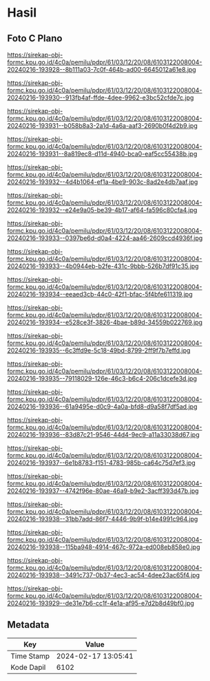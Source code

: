 # Hasil

## Foto C Plano

https://sirekap-obj-formc.kpu.go.id/4c0a/pemilu/pdpr/61/03/12/20/08/6103122008004-20240216-193928--8b111a03-7c0f-464b-ad00-6645012a61e8.jpg

https://sirekap-obj-formc.kpu.go.id/4c0a/pemilu/pdpr/61/03/12/20/08/6103122008004-20240216-193930--913fb4af-ffde-4dee-9962-e3bc52cfde7c.jpg

https://sirekap-obj-formc.kpu.go.id/4c0a/pemilu/pdpr/61/03/12/20/08/6103122008004-20240216-193931--b058b8a3-2a1d-4a6a-aaf3-2690b0f4d2b9.jpg

https://sirekap-obj-formc.kpu.go.id/4c0a/pemilu/pdpr/61/03/12/20/08/6103122008004-20240216-193931--8a819ec8-d11d-4940-bca0-eaf5cc55438b.jpg

https://sirekap-obj-formc.kpu.go.id/4c0a/pemilu/pdpr/61/03/12/20/08/6103122008004-20240216-193932--4d4b1064-ef1a-4be9-903c-8ad2e4db7aaf.jpg

https://sirekap-obj-formc.kpu.go.id/4c0a/pemilu/pdpr/61/03/12/20/08/6103122008004-20240216-193932--e24e9a05-be39-4b17-af64-fa596c80cfa4.jpg

https://sirekap-obj-formc.kpu.go.id/4c0a/pemilu/pdpr/61/03/12/20/08/6103122008004-20240216-193933--0397be6d-d0a4-4224-aa46-2609ccd4936f.jpg

https://sirekap-obj-formc.kpu.go.id/4c0a/pemilu/pdpr/61/03/12/20/08/6103122008004-20240216-193933--4b0944eb-b2fe-431c-9bbb-526b7df91c35.jpg

https://sirekap-obj-formc.kpu.go.id/4c0a/pemilu/pdpr/61/03/12/20/08/6103122008004-20240216-193934--eeaed3cb-44c0-42f1-bfac-5f4bfe611319.jpg

https://sirekap-obj-formc.kpu.go.id/4c0a/pemilu/pdpr/61/03/12/20/08/6103122008004-20240216-193934--e528ce3f-3826-4bae-b89d-34559b022769.jpg

https://sirekap-obj-formc.kpu.go.id/4c0a/pemilu/pdpr/61/03/12/20/08/6103122008004-20240216-193935--6c3ffd9e-5c18-49bd-8799-2ff9f7b7effd.jpg

https://sirekap-obj-formc.kpu.go.id/4c0a/pemilu/pdpr/61/03/12/20/08/6103122008004-20240216-193935--79118029-126e-46c3-b6c4-206c1dcefe3d.jpg

https://sirekap-obj-formc.kpu.go.id/4c0a/pemilu/pdpr/61/03/12/20/08/6103122008004-20240216-193936--61a9495e-d0c9-4a0a-bfd8-d9a58f7df5ad.jpg

https://sirekap-obj-formc.kpu.go.id/4c0a/pemilu/pdpr/61/03/12/20/08/6103122008004-20240216-193936--83d87c21-9546-44d4-9ec9-a11a33038d67.jpg

https://sirekap-obj-formc.kpu.go.id/4c0a/pemilu/pdpr/61/03/12/20/08/6103122008004-20240216-193937--6e1b8783-f151-4783-985b-ca64c75d7ef3.jpg

https://sirekap-obj-formc.kpu.go.id/4c0a/pemilu/pdpr/61/03/12/20/08/6103122008004-20240216-193937--4742f96e-80ae-46a9-b9e2-3acff393d47b.jpg

https://sirekap-obj-formc.kpu.go.id/4c0a/pemilu/pdpr/61/03/12/20/08/6103122008004-20240216-193938--31bb7add-86f7-4446-9b9f-b14e4991c964.jpg

https://sirekap-obj-formc.kpu.go.id/4c0a/pemilu/pdpr/61/03/12/20/08/6103122008004-20240216-193938--115ba948-4914-467c-972a-ed008eb858e0.jpg

https://sirekap-obj-formc.kpu.go.id/4c0a/pemilu/pdpr/61/03/12/20/08/6103122008004-20240216-193938--3491c737-0b37-4ec3-ac54-4dee23ac65f4.jpg

https://sirekap-obj-formc.kpu.go.id/4c0a/pemilu/pdpr/61/03/12/20/08/6103122008004-20240216-193929--de31e7b6-cc1f-4e1a-af95-e7d2b8d49bf0.jpg


## Metadata

| Key        | Value               |
| ---------- | ------------------- |
| Time Stamp | 2024-02-17 13:05:41 |
| Kode Dapil | 6102                |



